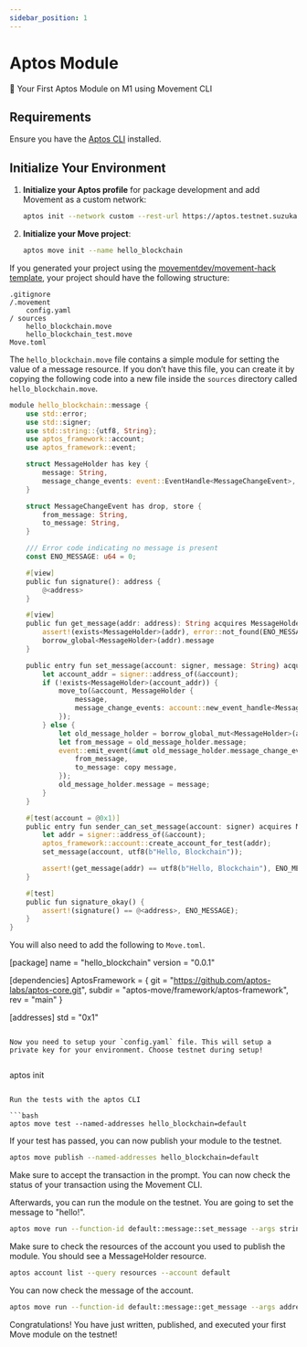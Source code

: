 ```yaml
---
sidebar_position: 1
---
```


# Aptos Module

🚀 Your First Aptos Module on M1 using Movement CLI

## Requirements

Ensure you have the [Aptos CLI](https://aptos.dev/tools/aptos-cli/install-cli/) installed.

## Initialize Your Environment

1. **Initialize your Aptos profile** for package development and add Movement as a custom network:

    ```bash
    aptos init --network custom --rest-url https://aptos.testnet.suzuka.movementlabs.xyz/v1
    ```

2. **Initialize your Move project**:

    ```bash
    aptos move init --name hello_blockchain
    ```

If you generated your project using the [movementdev/movement-hack template](https://github.com/movementlabsxyz/movement-hack-temp), your project should have the following structure:

```
.gitignore
/.movement
    config.yaml
/ sources
    hello_blockchain.move
    hello_blockchain_test.move
Move.toml

```


The `hello_blockchain.move` file contains a simple module for setting the value of a message resource. If you don’t have this file, you can create it by copying the following code into a new file inside the `sources` directory called `hello_blockchain.move`.

```rust
module hello_blockchain::message {
    use std::error;
    use std::signer;
    use std::string::{utf8, String};
    use aptos_framework::account;
    use aptos_framework::event;

    struct MessageHolder has key {
        message: String,
        message_change_events: event::EventHandle<MessageChangeEvent>,
    }

    struct MessageChangeEvent has drop, store {
        from_message: String,
        to_message: String,
    }

    /// Error code indicating no message is present
    const ENO_MESSAGE: u64 = 0;

    #[view]
    public fun signature(): address {
        @<address>
    }

    #[view]
    public fun get_message(addr: address): String acquires MessageHolder {
        assert!(exists<MessageHolder>(addr), error::not_found(ENO_MESSAGE));
        borrow_global<MessageHolder>(addr).message
    }

    public entry fun set_message(account: signer, message: String) acquires MessageHolder {
        let account_addr = signer::address_of(&account);
        if (!exists<MessageHolder>(account_addr)) {
            move_to(&account, MessageHolder {
                message,
                message_change_events: account::new_event_handle<MessageChangeEvent>(&account),
            });
        } else {
            let old_message_holder = borrow_global_mut<MessageHolder>(account_addr);
            let from_message = old_message_holder.message;
            event::emit_event(&mut old_message_holder.message_change_events, MessageChangeEvent {
                from_message,
                to_message: copy message,
            });
            old_message_holder.message = message;
        }
    }

    #[test(account = @0x1)]
    public entry fun sender_can_set_message(account: signer) acquires MessageHolder {
        let addr = signer::address_of(&account);
        aptos_framework::account::create_account_for_test(addr);
        set_message(account, utf8(b"Hello, Blockchain"));

        assert!(get_message(addr) == utf8(b"Hello, Blockchain"), ENO_MESSAGE);
    }

    #[test]
    public fun signature_okay() {
        assert!(signature() == @<address>, ENO_MESSAGE);
    }
}

```

You will also need to add the following to `Move.toml`.

[package]
name = "hello_blockchain"
version = "0.0.1"

[dependencies]
AptosFramework = { git = "https://github.com/aptos-labs/aptos-core.git", subdir = "aptos-move/framework/aptos-framework", rev = "main" }

[addresses]
std = "0x1"

```

Now you need to setup your `config.yaml` file. This will setup a private key for your environment. Choose testnet during setup!


```

aptos init

```

Run the tests with the aptos CLI

```bash
aptos move test --named-addresses hello_blockchain=default
```

If your test has passed, you can now publish your module to the testnet.

```bash
aptos move publish --named-addresses hello_blockchain=default
```

Make sure to accept the transaction in the prompt. You can now check the status of your transaction using the Movement CLI.

Afterwards, you can run the module on the testnet. You are going to set the message to "hello!".

```bash
aptos move run --function-id default::message::set_message --args string:hello!
```

Make sure to check the resources of the account you used to publish the module. You should see a MessageHolder resource.

```bash
aptos account list --query resources --account default
```

You can now check the message of the account.

```bash
aptos move run --function-id default::message::get_message --args address:default
```

Congratulations! You have just written, published, and executed your first Move module on the testnet!
